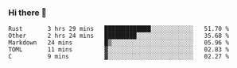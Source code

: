 ### Hi there 👋

<!--
**WShiBin/WShiBin** is a ✨ _special_ ✨ repository because its `README.md` (this file) appears on your GitHub profile.

Here are some ideas to get you started:

- 🔭 I’m currently working on ...
- 🌱 I’m currently learning ...
- 👯 I’m looking to collaborate on ...
- 🤔 I’m looking for help with ...
- 💬 Ask me about ...
- 📫 How to reach me: ...
- 😄 Pronouns: ...
- ⚡ Fun fact: ...
-->

<!--START_SECTION:waka-->
```text
Rust       3 hrs 29 mins   █████████████░░░░░░░░░░░░   51.70 % 
Other      2 hrs 24 mins   █████████░░░░░░░░░░░░░░░░   35.68 % 
Markdown   24 mins         █▒░░░░░░░░░░░░░░░░░░░░░░░   05.96 % 
TOML       11 mins         ▓░░░░░░░░░░░░░░░░░░░░░░░░   02.83 % 
C          9 mins          ▓░░░░░░░░░░░░░░░░░░░░░░░░   02.27 % 
```
<!--END_SECTION:waka-->
